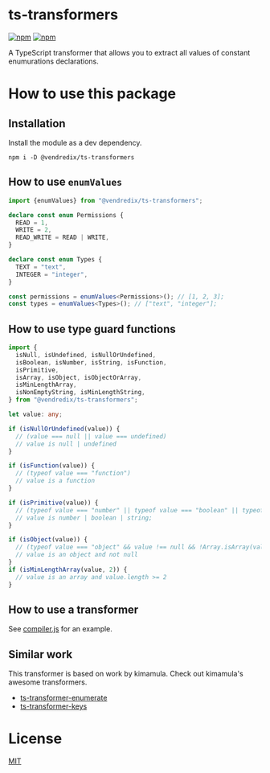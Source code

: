 # ts-transformers

[![npm](https://img.shields.io/npm/v/@vendredix/ts-transformers.svg)](@vendredix/ts-transformers)
[![npm](https://img.shields.io/npm/dm/@vendredix/ts-transformers.svg)](@vendredix/ts-transformers)

A TypeScript transformer that allows you to extract all values of constant enumurations declarations.

# How to use this package

## Installation
Install the module as a dev dependency.
```
npm i -D @vendredix/ts-transformers
```

## How to use `enumValues`

```ts
import {enumValues} from "@vendredix/ts-transformers";

declare const enum Permissions {
  READ = 1,
  WRITE = 2,
  READ_WRITE = READ | WRITE,
}

declare const enum Types {
  TEXT = "text",
  INTEGER = "integer",
}

const permissions = enumValues<Permissions>(); // [1, 2, 3];
const types = enumValues<Types>(); // ["text", "integer"];
```

## How to use type guard functions

```ts
import {
  isNull, isUndefined, isNullOrUndefined,
  isBoolean, isNumber, isString, isFunction,
  isPrimitive,
  isArray, isObject, isObjectOrArray,
  isMinLengthArray,
  isNonEmptyString, isMinLengthString,
} from "@vendredix/ts-transformers";

let value: any;

if (isNullOrUndefined(value)) {
  // (value === null || value === undefined)
  // value is null | undefined
}

if (isFunction(value)) {
  // (typeof value === "function")
  // value is a function
}

if (isPrimitive(value)) {
  // (typeof value === "number" || typeof value === "boolean" || typeof value === "string")
  // value is number | boolean | string;
}

if (isObject(value)) {
  // (typeof value === "object" && value !== null && !Array.isArray(value))
  // value is an object and not null
}
if (isMinLengthArray(value, 2)) {
  // value is an array and value.length >= 2
}
```

## How to use a transformer
See [compiler.js](tests/compiler.js) for an example.

## Similar work
This transformer is based on work by kimamula.
Check out kimamula's awesome transformers.
* [ts-transformer-enumerate](https://github.com/kimamula/ts-transformer-enumerate)
* [ts-transformer-keys](https://github.com/kimamula/ts-transformer-keys) 

# License

[MIT](LICENSE)


